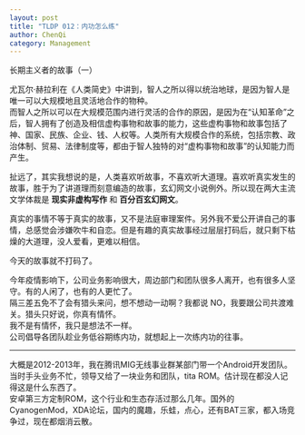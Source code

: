 ```yaml
---
layout: post
title: "TLDP 012：内功怎么练"
author: ChenQi
category: Management
---
```


长期主义者的故事（一）

尤瓦尔·赫拉利在《人类简史》中讲到，智人之所以得以统治地球，是因为智人是唯一可以大规模地且灵活地合作的物种。  
而智人之所以可以在大规模范围内进行灵活的合作的原因，是因为在“认知革命”之后，智人拥有了创造及相信虚构事物和故事的能力，这些虚构事物和故事包括了神、国家、民族、企业、钱、人权等。人类所有大规模合作的系统，包括宗教、政治体制、贸易、法律制度等，都由于智人独特的对“虚构事物和故事”的认知能力而产生。

扯远了，其实我想说的是，人类喜欢听故事，不喜欢听大道理。喜欢听真实发生的故事，胜于为了讲道理而刻意编造的故事，玄幻网文小说例外。所以现在两大主流文学体裁是 **现实非虚构写作** 和 **百分百玄幻网文**。

真实的事情不等于真实的故事，又不是法庭审理案件。另外我不爱公开讲自己的事情，总感觉会涉嫌吹牛和自恋。但是有趣的真实故事经过层层打码后，就只剩下枯燥的大道理，没人爱看，更难以相信。

今天的故事就不打码了。

今年疫情影响下，公司业务影响很大，周边部门和团队很多人离开，也有很多人坚守。有的人闲了，也有的人更忙了。  
隔三差五免不了会有猎头来问，想不想动一动啊？我都说 NO，我要跟公司共渡难关。猎头只好说，你真有情怀。  
我不是有情怀，我只是想法不一样。  
公司倡导各团队趁业务低谷期练内功，就想起上一次练内功的往事。  

--------
大概是2012-2013年，我在腾讯MIG无线事业群某部门带一个Android开发团队。当时手头业务不忙，领导又给了一块业务和团队，tita ROM。估计现在都没人记得这是什么东西了。  
安卓第三方定制ROM，这个行业和生态存活过那么几年。国外的CyanogenMod，XDA论坛，国内的魔趣，乐蛙，点心，还有BAT三家，都入场竞争过，现在都烟消云散。
